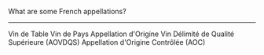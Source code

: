 What are some French appellations?

---

Vin de Table
Vin de Pays
Appellation d'Origine Vin Délimité de Qualité Supérieure (AOVDQS)
Appellation d'Origine Contrôlée (AOC)
